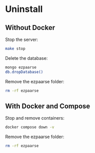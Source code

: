# Uninstall

## Without Docker

Stop the server:
```bash
make stop
```

Delete the database:
```bash
mongo ezpaarse
db.dropDatabase()
```

Remove the ezpaarse folder:
```bash
rm -rf ezpaarse
```

## With Docker and Compose

Stop and remove containers:
```bash
docker compose down -v
```

Remove the ezpaarse folder:
```bash
rm -rf ezpaarse
```
